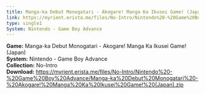 ```yaml
---
title: Manga-ka Debut Monogatari - Akogare! Manga Ka Ikusei Game! (Japan)
link: https://myrient.erista.me/files/No-Intro/Nintendo%20-%20Game%20Boy%20Advance/Manga-ka%20Debut%20Monogatari%20-%20Akogare!%20Manga%20Ka%20Ikusei%20Game!%20(Japan).zip
type: single1
System: Nintendo - Game Boy Advance
---
```

<b>Game:</b> Manga-ka Debut Monogatari - Akogare! Manga Ka Ikusei Game! (Japan)<br>
<b>System:</b> Nintendo - Game Boy Advance<br>
<b>Collection:</b> No-Intro<br>
<b>Download:</b> https://myrient.erista.me/files/No-Intro/Nintendo%20-%20Game%20Boy%20Advance/Manga-ka%20Debut%20Monogatari%20-%20Akogare!%20Manga%20Ka%20Ikusei%20Game!%20(Japan).zip
